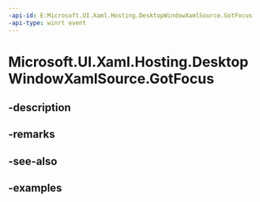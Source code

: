 ```yaml
---
-api-id: E:Microsoft.UI.Xaml.Hosting.DesktopWindowXamlSource.GotFocus
-api-type: winrt event
---
```


# Microsoft.UI.Xaml.Hosting.DesktopWindowXamlSource.GotFocus

<!--
public event Windows.Foundation.TypedEventHandler<Microsoft.UI.Xaml.Hosting.DesktopWindowXamlSource,Microsoft.UI.Xaml.Hosting.DesktopWindowXamlSourceGotFocusEventArgs> GotFocus;
-->


## -description

## -remarks

## -see-also

## -examples


